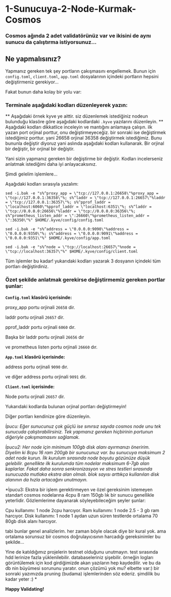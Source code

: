 # 1-Sunucuya-2-Node-Kurmak-Cosmos

### Cosmos ağında 2 adet validatörünüz var ve ikisini de aynı sunucu da çalıştırma istiyorsunuz... 
## Ne yapmalısınız?

Yapmanız gereken tek şey portların çakışmasını engellemek. 
Bunun için `config.toml`, `client.toml`, `app.toml` dosyalarının içindeki portların hepsini değiştirmeniz gerekiyor...

Fakat bunun daha kolay bir yolu var: 

### Terminale aşağıdaki kodları düzenleyerek yazın: 
** Aşağıdaki örnek kyve ye aittir. siz düzenlemek istediğiniz nodeun bulunduğu klasöre göre aşağıdaki kodlardaki `.kyve` yazılarını düzenleyin. **
Aşağıdaki kodları dikkatlice inceleyin ve mantığını anlamaya çalışın. 
ilk yazan port orjinal porttur, onu değiştirmeyeceğiz. bir sonraki ise değiştirmek istediğimiz porttur. 
yani 26658 orjinal 36358 değiştirmek istediğimiz. Bunu bununla değiştir diyoruz yani aslında aşağıdaki kodları kullanarak. 
Bir orjinal bir değiştir, bir orjinal bir değiştir. 

Yani sizin yapmanız gereken bir değiştirme bir değiştir. 
Kodları incelerseniz anlatmak istediğimi daha iyi anlayacaksınız. 

Şimdi gelelim işlemlere...

Aşağıdaki kodları sırasıyla yazalım:

```
sed -i.bak -e "s%^proxy_app = \"tcp://127.0.0.1:26658\"%proxy_app = \"tcp://127.0.0.1:36358\"%; s%^laddr = \"tcp://127.0.0.1:26657\"%laddr = \"tcp://127.0.0.1:36357\"%; s%^pprof_laddr = \"localhost:6060\"%pprof_laddr = \"localhost:6351\"%; s%^laddr = \"tcp://0.0.0.0:26656\"%laddr = \"tcp://0.0.0.0:36356\"%; s%^prometheus_listen_addr = \":26660\"%prometheus_listen_addr = \":36350\"%" $HOME/.kyve/config/config.toml
```

```
sed -i.bak -e "s%^address = \"0.0.0.0:9090\"%address = \"0.0.0.0:9350\"%; s%^address = \"0.0.0.0:9091\"%address = \"0.0.0.0:9351\"%" $HOME/.kyve/config/app.toml
```

```
sed -i.bak -e "s%^node = \"tcp://localhost:26657\"%node = \"tcp://localhost:36357\"%" $HOME/.kyve/config/client.toml
```


Tüm işlemler bu kadar! yukarıdaki kodları yazarak 3 dosyanın içindeki tüm portları değiştirdiniz. 


### Özet şekilde anlatmak gerekirse değiştirmemiz gereken portlar şunlar: 

**`Config.toml` klasörü içerisinde:**

proxy_app portu orjinali `26658` dir.

laddr portu orjinali `26657` dir.

pprof_laddr portu orjinali `6060` dır.

Başka bir laddr portu  orjinali `26656` dır

ve prometheus listen portu orjinali `26660` dır.




**`App.toml` klasörü içerisinde:**

address portu orjinali `9090` dır.

ve diğer address portu orjinali `9091` dir.



**`Client.toml` içerisinde:**

Node portu orjinali `26657` dir. 

Yukarıdaki kodlarda bulunan orjinal portları değiştirmeyin! 

Diğer portları kendinize göre düzenleyin. 



*İpucu: Eğer sunucunuz çok güçlü ise sınırsız sayıda cosmos node unu tek sunucuda çalıştırabilirsiniz. Tek yapmanız gereken hiçbirinin portunun diğeriyle çakışmamasını sağlamak.*

*İpucu2: Her node için minimum 100gb disk alanı ayırmanızı öneririm. Diyelim ki 8cpu 16 ram 200gb bir sunucunuz var. 
bu sunucuya maksimum 2 adet node kurun. İlk kurulum sırasında node boyutu gözünüze düşük gelebilir. genellikte ilk kurulumda tüm nodelar maksimum 6-7gb alan kaplarlar. 
Fakat daha sonra senkronizasyon ve stres testleri sırasında sunucuzda mutlaka ekstra alan olmalı. blok sayısı arttıkça kullanılan disk alanının da hızla artacağını unutmayın.*

*İpucu3: Ekstra bir işlem gerektirmeyen ve özel gereksinim istemeyen standart cosmos nodelarına 4cpu 8 ram 150gb lık bir sunucu genellikle yeterlidir. 
Gözlemlerime dayanarak söyleyebileceğim şeyler şunlar: 

Cpu kullanımı: 1 node 2cpu harcıyor.
Ram kullanımı: 1 node 2.5 - 3 gb ram harcıyor. 
Disk kullanımı: 1 node 1 aydan uzun süren testlerde ortalama 70 80gb disk alanı harcıyor. 

tabi bunlar genel analizlerim. her zaman böyle olacak diye bir kural yok. ama ortalama sorunsuz bir cosmos doğrulayıcısının harcadığı gereksinimler bu şekilde... 

Yine de katıldığımız projelerin testnet olduğunu unutmayın. test sırasında hdd lerinize fazla yüklenilebilir. databaseleriniz şişebilir. 
örneğin logları görüntülemek için kod girdiğimizde akan yazıların hep kaydedilir. ve bu da db nin büyümesi sorununu yaratır. onun çözümü yok mu? elbette var:) 
bir sonraki yazımızda pruning (budama) işlemlerinden söz ederiz. şimdilik bu kadar yeter :) *

**Happy Validating!**
